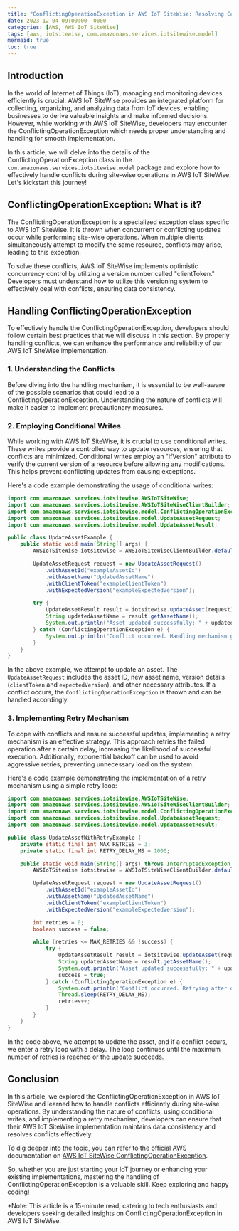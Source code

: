 ```yaml
---
title: "ConflictingOperationException in AWS IoT SiteWise: Resolving Conflict for Better Implementation"
date: 2023-12-04 09:00:00 -0000
categories: [AWS, AWS IoT SiteWise]
tags: [aws, iotsitewise, com.amazonaws.services.iotsitewise.model]
mermaid: true
toc: true
---
```



## Introduction

In the world of Internet of Things (IoT), managing and monitoring devices efficiently is crucial. AWS IoT SiteWise provides an integrated platform for collecting, organizing, and analyzing data from IoT devices, enabling businesses to derive valuable insights and make informed decisions. However, while working with AWS IoT SiteWise, developers may encounter the ConflictingOperationException which needs proper understanding and handling for smooth implementation.

In this article, we will delve into the details of the ConflictingOperationException class in the `com.amazonaws.services.iotsitewise.model` package and explore how to effectively handle conflicts during site-wise operations in AWS IoT SiteWise. Let's kickstart this journey!

## ConflictingOperationException: What is it?

The ConflictingOperationException is a specialized exception class specific to AWS IoT SiteWise. It is thrown when concurrent or conflicting updates occur while performing site-wise operations. When multiple clients simultaneously attempt to modify the same resource, conflicts may arise, leading to this exception.

To solve these conflicts, AWS IoT SiteWise implements optimistic concurrency control by utilizing a version number called "clientToken." Developers must understand how to utilize this versioning system to effectively deal with conflicts, ensuring data consistency.

## Handling ConflictingOperationException

To effectively handle the ConflictingOperationException, developers should follow certain best practices that we will discuss in this section. By properly handling conflicts, we can enhance the performance and reliability of our AWS IoT SiteWise implementation.

### 1. Understanding the Conflicts

Before diving into the handling mechanism, it is essential to be well-aware of the possible scenarios that could lead to a ConflictingOperationException. Understanding the nature of conflicts will make it easier to implement precautionary measures.

### 2. Employing Conditional Writes

While working with AWS IoT SiteWise, it is crucial to use conditional writes. These writes provide a controlled way to update resources, ensuring that conflicts are minimized. Conditional writes employ an "ifVersion" attribute to verify the current version of a resource before allowing any modifications. This helps prevent conflicting updates from causing exceptions.

Here's a code example demonstrating the usage of conditional writes:

```java
import com.amazonaws.services.iotsitewise.AWSIoTSiteWise;
import com.amazonaws.services.iotsitewise.AWSIoTSiteWiseClientBuilder;
import com.amazonaws.services.iotsitewise.model.ConflictingOperationException;
import com.amazonaws.services.iotsitewise.model.UpdateAssetRequest;
import com.amazonaws.services.iotsitewise.model.UpdateAssetResult;

public class UpdateAssetExample {
    public static void main(String[] args) {
        AWSIoTSiteWise iotsitewise = AWSIoTSiteWiseClientBuilder.defaultClient();

        UpdateAssetRequest request = new UpdateAssetRequest()
            .withAssetId("exampleAssetId")
            .withAssetName("UpdatedAssetName")
            .withClientToken("exampleClientToken")
            .withExpectedVersion("exampleExpectedVersion");

        try {
            UpdateAssetResult result = iotsitewise.updateAsset(request);
            String updatedAssetName = result.getAssetName();
            System.out.println("Asset updated successfully: " + updatedAssetName);
        } catch (ConflictingOperationException e) {
            System.out.println("Conflict occurred. Handling mechanism goes here!");
        }
    }
}
```

In the above example, we attempt to update an asset. The `UpdateAssetRequest` includes the asset ID, new asset name, version details (`clientToken` and `expectedVersion`), and other necessary attributes. If a conflict occurs, the `ConflictingOperationException` is thrown and can be handled accordingly.

### 3. Implementing Retry Mechanism

To cope with conflicts and ensure successful updates, implementing a retry mechanism is an effective strategy. This approach retries the failed operation after a certain delay, increasing the likelihood of successful execution. Additionally, exponential backoff can be used to avoid aggressive retries, preventing unnecessary load on the system.

Here's a code example demonstrating the implementation of a retry mechanism using a simple retry loop:

```java
import com.amazonaws.services.iotsitewise.AWSIoTSiteWise;
import com.amazonaws.services.iotsitewise.AWSIoTSiteWiseClientBuilder;
import com.amazonaws.services.iotsitewise.model.ConflictingOperationException;
import com.amazonaws.services.iotsitewise.model.UpdateAssetRequest;
import com.amazonaws.services.iotsitewise.model.UpdateAssetResult;

public class UpdateAssetWithRetryExample {
    private static final int MAX_RETRIES = 3;
    private static final int RETRY_DELAY_MS = 1000;

    public static void main(String[] args) throws InterruptedException {
        AWSIoTSiteWise iotsitewise = AWSIoTSiteWiseClientBuilder.defaultClient();

        UpdateAssetRequest request = new UpdateAssetRequest()
            .withAssetId("exampleAssetId")
            .withAssetName("UpdatedAssetName")
            .withClientToken("exampleClientToken")
            .withExpectedVersion("exampleExpectedVersion");

        int retries = 0;
        boolean success = false;

        while (retries <= MAX_RETRIES && !success) {
            try {
                UpdateAssetResult result = iotsitewise.updateAsset(request);
                String updatedAssetName = result.getAssetName();
                System.out.println("Asset updated successfully: " + updatedAssetName);
                success = true;
            } catch (ConflictingOperationException e) {
                System.out.println("Conflict occurred. Retrying after delay...");
                Thread.sleep(RETRY_DELAY_MS);
                retries++;
            }
        }
    }
}
```

In the code above, we attempt to update the asset, and if a conflict occurs, we enter a retry loop with a delay. The loop continues until the maximum number of retries is reached or the update succeeds.

## Conclusion

In this article, we explored the ConflictingOperationException in AWS IoT SiteWise and learned how to handle conflicts efficiently during site-wise operations. By understanding the nature of conflicts, using conditional writes, and implementing a retry mechanism, developers can ensure that their AWS IoT SiteWise implementation maintains data consistency and resolves conflicts effectively.

To dig deeper into the topic, you can refer to the official AWS documentation on [AWS IoT SiteWise ConflictingOperationException](https://docs.aws.amazon.com/AWSJavaSDK/latest/javadoc/com/amazonaws/services/iotsitewise/model/ConflictingOperationException.html).

So, whether you are just starting your IoT journey or enhancing your existing implementations, mastering the handling of ConflictingOperationException is a valuable skill. Keep exploring and happy coding!

*Note: This article is a 15-minute read, catering to tech enthusiasts and developers seeking detailed insights on ConflictingOperationException in AWS IoT SiteWise.